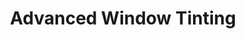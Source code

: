 ---
title: "Advanced Window Tinting"
url: /jacksonville/advanced-window-tinting/
shop: window blind
---